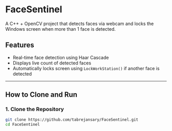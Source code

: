 # FaceSentinel

A C++ + OpenCV project that detects faces via webcam and locks the Windows screen when more than 1 face is detected.

## Features

- Real-time face detection using Haar Cascade
- Displays live count of detected faces
- Automatically locks screen using `LockWorkStation()` if another face is detected

---

## How to Clone and Run

### 1. Clone the Repository

```bash
git clone https://github.com/tabrejansary/FaceSentinel.git
cd FaceSentinel
